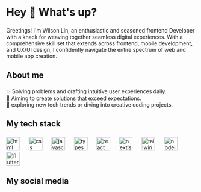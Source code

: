 <h1 align="left">Hey 👋 What's up?</h1>

###

<p align="left">Greetings! I'm Wilson Lin, an enthusiastic and seasoned frontend
    Developer with a knack for weaving together seamless digital experiences.
    With a comprehensive skill set that extends across frontend, mobile
    development, and UX/UI design, I confidently navigate the entire spectrum of
    web and mobile app creation.</p>

###

<h2 align="left">About me</h2>

###

<p align="left">
    ✨ Solving problems and crafting intuitive user experiences daily.
    <br>
    🎯 Aiming to create solutions that exceed expectations.
    <br>
    🎲 exploring new tech trends or diving into creative coding projects.
</p>

###

<h2 align="left">My tech stack</h2>

###

<div align="left">
    <img
        src="https://cdn.jsdelivr.net/gh/devicons/devicon/icons/html5/html5-original.svg"
        height="36" alt="html logo" />
    <img width="16" />
    <img
        src="https://cdn.jsdelivr.net/gh/devicons/devicon/icons/css3/css3-original.svg"
        height="36" alt="css logo" />
    <img width="16" />
    <img
        src="https://cdn.jsdelivr.net/gh/devicons/devicon/icons/javascript/javascript-original.svg"
        height="36" alt="javascript logo" />
    <img width="16" />
    <img
        src="https://cdn.jsdelivr.net/gh/devicons/devicon/icons/typescript/typescript-original.svg"
        height="36" alt="typescript logo" />
    <img width="16" />
    <img
        src="https://cdn.jsdelivr.net/gh/devicons/devicon/icons/react/react-original.svg"
        height="36" alt="react logo" />
    <img width="16" />
    <img
        src="https://cdn.jsdelivr.net/gh/devicons/devicon/icons/nextjs/nextjs-original.svg"
        height="36" alt="nextjs logo" />
    <img width="16" />
    <img
        src="https://cdn.jsdelivr.net/gh/devicons/devicon/icons/tailwindcss/tailwindcss-original.svg"
        height="36" alt="tailwindcss logo" />
    <img width="16" />
    <img
        src="https://cdn.jsdelivr.net/gh/devicons/devicon/icons/nodejs/nodejs-original.svg"
        height="36" alt="nodejs logo" />
    <img width="16" />
    <img
        src="https://cdn.jsdelivr.net/gh/devicons/devicon/icons/flutter/flutter-original.svg"
        height="36" alt="flutter logo" />
</div>

###
<h2 align="left">My social media</h2>

###

<!--<div align="left">
    <a href="https://dribbble.com/WilsonLin6" style="text-decoration: none;">
        <img
            src="./dribbble-icon.svg" 
            height="36" alt="dribbble logo" />
    </a>
    <img width="16" />
    <a href="https://www.instagram.com/webrosers" style="text-decoration: none;">
        <img
            src="./instagram-icon.svg" 
            height="36" alt="instagram logo" />
    </a>
    <img width="16" />
</div>-->
